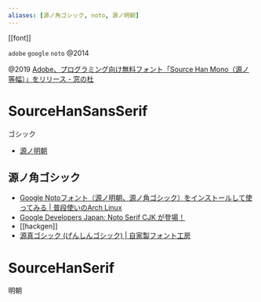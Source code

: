 ```yaml
---
aliases: [源ノ角ゴシック, noto, 源ノ明朝]
---
```


[[font]]

`adobe` `google` `noto`
@2014

@2019 [Adobe、プログラミング向け無料フォント「Source Han Mono（源ノ等幅）」をリリース - 窓の杜](https://forest.watch.impress.co.jp/docs/news/1186980.html)

# SourceHanSansSerif

ゴシック

- [源ノ明朝](https://source.typekit.com/source-han-serif/jp/)

## 源ノ角ゴシック

- [Google Notoフォント（源ノ明朝、源ノ角ゴシック）をインストールして使ってみる | 普段使いのArch Linux](https://www.archlinux.site/2017/04/google-noto.html)
- [Google Developers Japan: Noto Serif CJK が登場！](https://developers-jp.googleblog.com/2017/04/noto-serif-cjk-is-here.html)
- [[hackgen]]
- [源真ゴシック (げんしんゴシック) | 自家製フォント工房](http://jikasei.me/font/genshin/)

# SourceHanSerif

明朝
